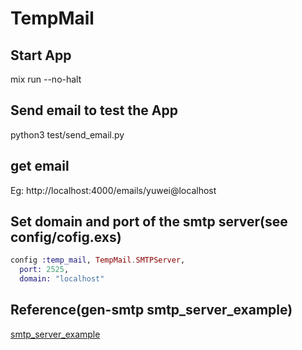 # TempMail

## Start App
mix run --no-halt

## Send email to test the App
python3 test/send_email.py

## get email
Eg: http://localhost:4000/emails/yuwei@localhost

## Set domain and port of the smtp server(see config/cofig.exs)

```exs
config :temp_mail, TempMail.SMTPServer,
  port: 2525,
  domain: "localhost"
```

## Reference(gen-smtp  smtp_server_example)
[smtp_server_example](https://github.com/gen-smtp/gen_smtp/blob/1.2.0/src/smtp_server_example.erl)
